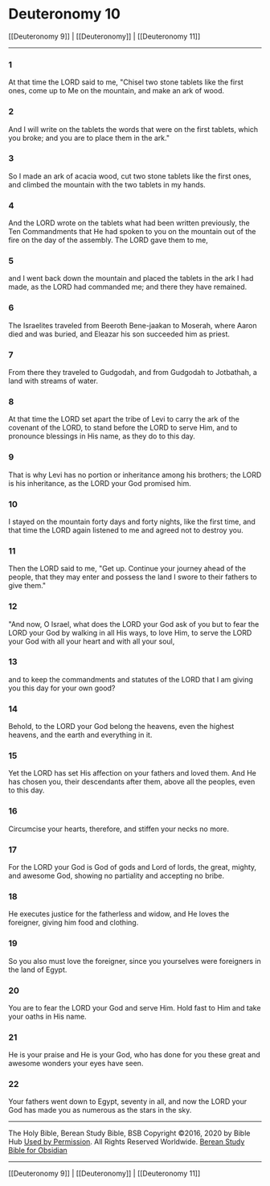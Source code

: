 # Deuteronomy 10

[[Deuteronomy 9]] | [[Deuteronomy]] | [[Deuteronomy 11]]

---

### 1
At that time the LORD said to me, "Chisel two stone tablets like the first ones, come up to Me on the mountain, and make an ark of wood.

### 2
And I will write on the tablets the words that were on the first tablets, which you broke; and you are to place them in the ark."

### 3
So I made an ark of acacia wood, cut two stone tablets like the first ones, and climbed the mountain with the two tablets in my hands.

### 4
And the LORD wrote on the tablets what had been written previously, the Ten Commandments that He had spoken to you on the mountain out of the fire on the day of the assembly. The LORD gave them to me,

### 5
and I went back down the mountain and placed the tablets in the ark I had made, as the LORD had commanded me; and there they have remained.

### 6
The Israelites traveled from Beeroth Bene-jaakan to Moserah, where Aaron died and was buried, and Eleazar his son succeeded him as priest.

### 7
From there they traveled to Gudgodah, and from Gudgodah to Jotbathah, a land with streams of water.

### 8
At that time the LORD set apart the tribe of Levi to carry the ark of the covenant of the LORD, to stand before the LORD to serve Him, and to pronounce blessings in His name, as they do to this day.

### 9
That is why Levi has no portion or inheritance among his brothers; the LORD is his inheritance, as the LORD your God promised him.

### 10
I stayed on the mountain forty days and forty nights, like the first time, and that time the LORD again listened to me and agreed not to destroy you.

### 11
Then the LORD said to me, "Get up. Continue your journey ahead of the people, that they may enter and possess the land I swore to their fathers to give them."

### 12
"And now, O Israel, what does the LORD your God ask of you but to fear the LORD your God by walking in all His ways, to love Him, to serve the LORD your God with all your heart and with all your soul,

### 13
and to keep the commandments and statutes of the LORD that I am giving you this day for your own good?

### 14
Behold, to the LORD your God belong the heavens, even the highest heavens, and the earth and everything in it.

### 15
Yet the LORD has set His affection on your fathers and loved them. And He has chosen you, their descendants after them, above all the peoples, even to this day.

### 16
Circumcise your hearts, therefore, and stiffen your necks no more.

### 17
For the LORD your God is God of gods and Lord of lords, the great, mighty, and awesome God, showing no partiality and accepting no bribe.

### 18
He executes justice for the fatherless and widow, and He loves the foreigner, giving him food and clothing.

### 19
So you also must love the foreigner, since you yourselves were foreigners in the land of Egypt.

### 20
You are to fear the LORD your God and serve Him. Hold fast to Him and take your oaths in His name.

### 21
He is your praise and He is your God, who has done for you these great and awesome wonders your eyes have seen.

### 22
Your fathers went down to Egypt, seventy in all, and now the LORD your God has made you as numerous as the stars in the sky.

---

The Holy Bible, Berean Study Bible, BSB
Copyright ©2016, 2020 by Bible Hub
[Used by Permission](https://berean.bible/terms.htm). All Rights Reserved Worldwide.
[Berean Study Bible for Obsidian](https://github.com/gapmiss/berean-study-bible-for-obsidian)

---

[[Deuteronomy 9]] | [[Deuteronomy]] | [[Deuteronomy 11]]

